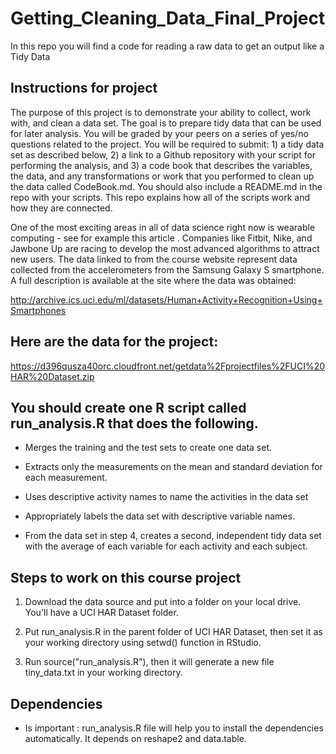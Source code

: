 # Getting_Cleaning_Data_Final_Project
In this repo you will find a code for reading a raw data to get an output like a Tidy Data

## Instructions for project
The purpose of this project is to demonstrate your ability to collect, work with, and clean a data set. The goal is to prepare tidy data that can be used for later analysis. You will be graded by your peers on a series of yes/no questions related to the project. You will be required to submit: 1) a tidy data set as described below, 2) a link to a Github repository with your script for performing the analysis, and 3) a code book that describes the variables, the data, and any transformations or work that you performed to clean up the data called CodeBook.md. You should also include a README.md in the repo with your scripts. This repo explains how all of the scripts work and how they are connected.

One of the most exciting areas in all of data science right now is wearable computing - see for example this article . Companies like Fitbit, Nike, and Jawbone Up are racing to develop the most advanced algorithms to attract new users. The data linked to from the course website represent data collected from the accelerometers from the Samsung Galaxy S smartphone. A full description is available at the site where the data was obtained:

http://archive.ics.uci.edu/ml/datasets/Human+Activity+Recognition+Using+Smartphones

## Here are the data for the project:

https://d396qusza40orc.cloudfront.net/getdata%2Fprojectfiles%2FUCI%20HAR%20Dataset.zip

## You should create one R script called run_analysis.R that does the following.
+ Merges the training and the test sets to create one data set.

+ Extracts only the measurements on the mean and standard deviation for each measurement.

+ Uses descriptive activity names to name the activities in the data set

+ Appropriately labels the data set with descriptive variable names.

+ From the data set in step 4, creates a second, independent tidy data set with the average of each variable for each activity and each subject.

## Steps to work on this course project
1. Download the data source and put into a folder on your local drive. You'll have a UCI HAR Dataset folder.

2. Put run_analysis.R in the parent folder of UCI HAR Dataset, then set it as your working directory using setwd() function in RStudio.

3. Run source("run_analysis.R"), then it will generate a new file tiny_data.txt in your working directory.

## Dependencies
+ Is important : run_analysis.R file will help you to install the dependencies automatically. It depends on reshape2 and data.table.
